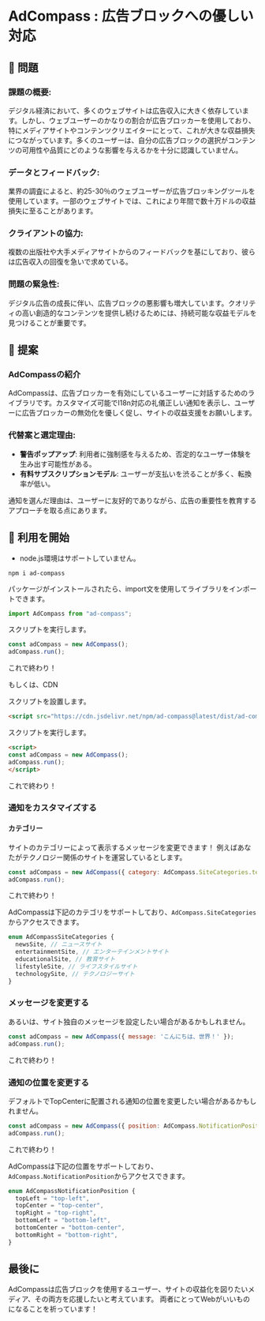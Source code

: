# AdCompass : 広告ブロックへの優しい対応

## 👀 問題

### 課題の概要:

デジタル経済において、多くのウェブサイトは広告収入に大きく依存しています。しかし、ウェブユーザーのかなりの割合が広告ブロッカーを使用しており、特にメディアサイトやコンテンツクリエイターにとって、これが大きな収益損失につながっています。多くのユーザーは、自分の広告ブロックの選択がコンテンツの可用性や品質にどのような影響を与えるかを十分に認識していません。

### データとフィードバック:

業界の調査によると、約25-30％のウェブユーザーが広告ブロッキングツールを使用しています。一部のウェブサイトでは、これにより年間で数十万ドルの収益損失に至ることがあります。

### クライアントの協力:

複数の出版社や大手メディアサイトからのフィードバックを基にしており、彼らは広告収入の回復を急いで求めている。

### 問題の緊急性:

デジタル広告の成長に伴い、広告ブロックの悪影響も増大しています。クオリティの高い創造的なコンテンツを提供し続けるためには、持続可能な収益モデルを見つけることが重要です。

## 💭 提案

### AdCompassの紹介

AdCompassは、広告ブロッカーを有効にしているユーザーに対話するためのライブラリです。カスタマイズ可能でI18n対応の礼儀正しい通知を表示し、ユーザーに広告ブロッカーの無効化を優しく促し、サイトの収益支援をお願いします。

### **代替案と選定理由**:

- **警告ポップアップ**: 利用者に強制感を与えるため、否定的なユーザー体験を生み出す可能性がある。
- **有料サブスクリプションモデル**: ユーザーが支払いを渋ることが多く、転換率が低い。

通知を選んだ理由は、ユーザーに友好的でありながら、広告の重要性を教育するアプローチを取る点にあります。

## 🚀 利用を開始

* node.js環境はサポートしていません。

```
npm i ad-compass
```

パッケージがインストールされたら、import文を使用してライブラリをインポートできます。
```javascript
import AdCompass from "ad-compass";
```

スクリプトを実行します。
```javascript
const adCompass = new AdCompass();
adCompass.run();
```

これで終わり！

もしくは、CDN

スクリプトを設置します。
```html
<script src="https://cdn.jsdelivr.net/npm/ad-compass@latest/dist/ad-compass.umd.js"></script>
```

スクリプトを実行します。
```html
<script>
const adCompass = new AdCompass();
adCompass.run();
</script>
```

これで終わり！

### 通知をカスタマイズする

#### カテゴリー

サイトのカテゴリーによって表示するメッセージを変更できます！
例えばあなたがテクノロジー関係のサイトを運営しているとします。

```javascript
const adCompass = new AdCompass({ category: AdCompass.SiteCategories.technologySite });
adCompass.run();
```

これで終わり！

AdCompassは下記のカテゴリをサポートしており、`AdCompass.SiteCategories`からアクセスできます。

```typescript
enum AdCompassSiteCategories {
  newsSite, // ニュースサイト
  entertainmentSite, // エンターテインメントサイト
  educationalSite, // 教育サイト
  lifestyleSite, // ライフスタイルサイト
  technologySite, // テクノロジーサイト
}
```

### メッセージを変更する

あるいは、サイト独自のメッセージを設定したい場合があるかもしれません。

```javascript
const adCompass = new AdCompass({ message: 'こんにちは、世界！' });
adCompass.run();
```

これで終わり！

### 通知の位置を変更する

デフォルトでTopCenterに配置される通知の位置を変更したい場合があるかもしれません。

```javascript
const adCompass = new AdCompass({ position: AdCompass.NotificationPosition.TopLeft });
adCompass.run();
```

これで終わり！

AdCompassは下記の位置をサポートしており、`AdCompass.NotificationPosition`からアクセスできます。

```typescript
enum AdCompassNotificationPosition {
  topLeft = "top-left",
  topCenter = "top-center",
  topRight = "top-right",
  bottomLeft = "bottom-left",
  bottomCenter = "bottom-center",
  bottomRight = "bottom-right",
}
```

## 最後に

AdCompassは広告ブロックを使用するユーザー、サイトの収益化を図りたいメディア、その両方を応援したいと考えています。
両者にとってWebがいいものになることを祈っています！